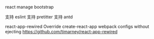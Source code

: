 react manage bootstrap


支持 eslint
支持 pretitter
支持 antd


react-app-rewired    Override create-react-app webpack configs without ejecting
https://github.com/timarney/react-app-rewired
